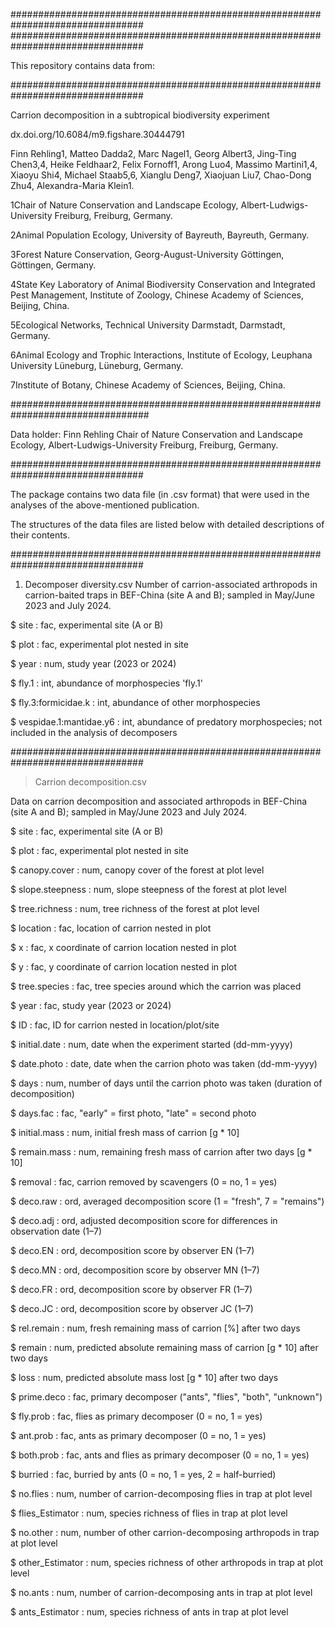 ################################################################################
################################################################################

This repository contains data from:

################################################################################

Carrion decomposition in a subtropical biodiversity experiment

dx.doi.org/10.6084/m9.figshare.30444791

Finn Rehling1, Matteo Dadda2, Marc Nagel1, Georg Albert3, Jing-Ting Chen3,4, Heike Feldhaar2, Felix Fornoff1, Arong Luo4, Massimo Martini1,4, 
Xiaoyu Shi4, Michael Staab5,6, Xianglu Deng7, Xiaojuan Liu7, Chao-Dong Zhu4, Alexandra-Maria Klein1.

1Chair of Nature Conservation and Landscape Ecology, Albert-Ludwigs-University Freiburg, Freiburg, Germany.

2Animal Population Ecology, University of Bayreuth, Bayreuth, Germany.

3Forest Nature Conservation, Georg-August-University Göttingen, Göttingen, Germany.

4State Key Laboratory of Animal Biodiversity Conservation and Integrated Pest Management, Institute of Zoology, Chinese Academy of Sciences, Beijing, China.

5Ecological Networks, Technical University Darmstadt, Darmstadt, Germany.

6Animal Ecology and Trophic Interactions, Institute of Ecology, Leuphana University Lüneburg, Lüneburg, Germany.

7Institute of Botany, Chinese Academy of Sciences, Beijing, China.


#################################################################################

Data holder: Finn Rehling
Chair of Nature Conservation and Landscape Ecology, Albert-Ludwigs-University Freiburg, Freiburg, Germany.

################################################################################


The package contains two data file (in .csv format) that were used in the analyses of the above-mentioned publication.

The structures of the data files are listed below with detailed descriptions of their contents.


################################################################################

1. Decomposer diversity.csv
Number of carrion-associated arthropods in carrion-baited traps in BEF-China (site A and B); sampled in May/June 2023 and July 2024.

 $ site             : fac, experimental site (A or B)
 
 $ plot          : fac, experimental plot nested in site 
 
 $ year      : num, study year (2023 or 2024)
 
 $ fly.1          : int, abundance of morphospecies 'fly.1'
 
 $ fly.3:formicidae.k         : int, abundance of other morphospecies
 
 $ vespidae.1:mantidae.y6         : int, abundance of predatory morphospecies; not included in the analysis of decomposers


################################################################################

> Carrion decomposition.csv

Data on carrion decomposition and associated arthropods in BEF-China (site A and B); sampled in May/June 2023 and July 2024.

$ site : fac, experimental site (A or B)

$ plot : fac, experimental plot nested in site

$ canopy.cover : num, canopy cover of the forest at plot level

$ slope.steepness : num, slope steepness of the forest at plot level

$ tree.richness : num, tree richness of the forest at plot level

$ location : fac, location of carrion nested in plot

$ x : fac, x coordinate of carrion location nested in plot

$ y : fac, y coordinate of carrion location nested in plot

$ tree.species : fac, tree species around which the carrion was placed

$ year : fac, study year (2023 or 2024)

$ ID : fac, ID for carrion nested in location/plot/site

$ initial.date : num, date when the experiment started (dd-mm-yyyy)

$ date.photo : date, date when the carrion photo was taken (dd-mm-yyyy)

$ days : num, number of days until the carrion photo was taken (duration of decomposition)

$ days.fac : fac, "early" = first photo, "late" = second photo

$ initial.mass : num, initial fresh mass of carrion [g * 10]

$ remain.mass : num, remaining fresh mass of carrion after two days [g * 10]

$ removal : fac, carrion removed by scavengers (0 = no, 1 = yes)

$ deco.raw : ord, averaged decomposition score (1 = "fresh", 7 = "remains")

$ deco.adj : ord, adjusted decomposition score for differences in observation date (1–7)

$ deco.EN : ord, decomposition score by observer EN (1–7)

$ deco.MN : ord, decomposition score by observer MN (1–7)

$ deco.FR : ord, decomposition score by observer FR (1–7)

$ deco.JC : ord, decomposition score by observer JC (1–7)

$ rel.remain : num, fresh remaining mass of carrion [%] after two days

$ remain : num, predicted absolute remaining mass of carrion [g * 10] after two days

$ loss : num, predicted absolute mass lost [g * 10] after two days

$ prime.deco : fac, primary decomposer ("ants", "flies", "both", "unknown")

$ fly.prob : fac, flies as primary decomposer (0 = no, 1 = yes)

$ ant.prob : fac, ants as primary decomposer (0 = no, 1 = yes)

$ both.prob : fac, ants and flies as primary decomposer (0 = no, 1 = yes)

$ burried : fac, burried by ants (0 = no, 1 = yes, 2 = half-burried)

$ no.flies : num, number of carrion-decomposing flies in trap at plot level

$ flies_Estimator : num, species richness of flies in trap at plot level

$ no.other : num, number of other carrion-decomposing arthropods in trap at plot level

$ other_Estimator : num, species richness of other arthropods in trap at plot level

$ no.ants : num, number of carrion-decomposing ants in trap at plot level

$ ants_Estimator : num, species richness of ants in trap at plot level
